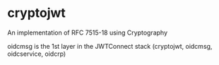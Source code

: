 # cryptojwt

An implementation of RFC 7515-18 using Cryptography

oidcmsg is the 1st layer in the
JWTConnect stack (cryptojwt, oidcmsg, oidcservice, oidcrp)
